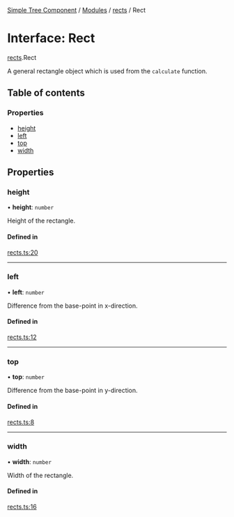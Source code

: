 [Simple Tree Component](../README.md) / [Modules](../modules.md) / [rects](rects.md) / Rect

# Interface: Rect

[rects](rects.md).Rect

A general rectangle object which is used from the `calculate` function.

## Table of contents

### Properties

- [height](rects.Rect.md#height)
- [left](rects.Rect.md#left)
- [top](rects.Rect.md#top)
- [width](rects.Rect.md#width)

## Properties

### height

• **height**: `number`

Height of the rectangle.

#### Defined in

[rects.ts:20](https://github.com/ckotzbauer/simple-tree-component/blob/ff6bb27/src/types/rects.ts#L20)

___

### left

• **left**: `number`

Difference from the base-point in x-direction.

#### Defined in

[rects.ts:12](https://github.com/ckotzbauer/simple-tree-component/blob/ff6bb27/src/types/rects.ts#L12)

___

### top

• **top**: `number`

Difference from the base-point in y-direction.

#### Defined in

[rects.ts:8](https://github.com/ckotzbauer/simple-tree-component/blob/ff6bb27/src/types/rects.ts#L8)

___

### width

• **width**: `number`

Width of the rectangle.

#### Defined in

[rects.ts:16](https://github.com/ckotzbauer/simple-tree-component/blob/ff6bb27/src/types/rects.ts#L16)
